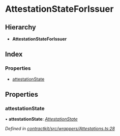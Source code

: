 # AttestationStateForIssuer

## Hierarchy

* **AttestationStateForIssuer**

## Index

### Properties

* [attestationState](_wrappers_attestations_.attestationstateforissuer.md#attestationstate)

## Properties

### attestationState

• **attestationState**: [_AttestationState_](../enums/_wrappers_attestations_.attestationstate.md)

_Defined in_ [_contractkit/src/wrappers/Attestations.ts:28_](https://github.com/celo-org/celo-monorepo/blob/master/packages/contractkit/src/wrappers/Attestations.ts#L28)

